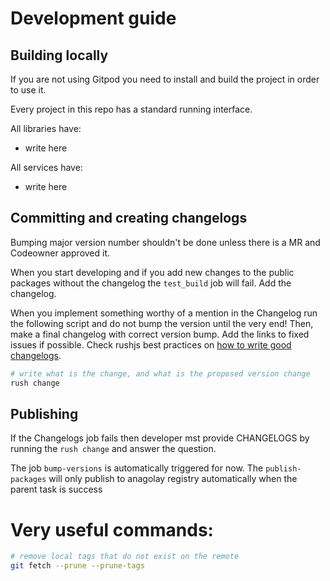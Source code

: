 # Development guide

## Building locally

If you are not using Gitpod you need to install and build the project in order to use it.

Every project in this repo has a standard running interface.

All libraries have:

- write here

All services have:

- write here

## Committing and creating changelogs

Bumping major version number shouldn't be done unless there is a MR and Codeowner approved it.

When you start developing and if you add new changes to the public packages without the changelog the `test_build` job will fail. Add the changelog.

When you implement something worthy of a mention in the Changelog run the following script and do not bump the version until the very end! Then, make a final changelog with correct version bump. Add the links to fixed issues if possible. Check rushjs best practices on [how to write good changelogs](https://rushjs.io/pages/best_practices/change_logs/).

```sh
# write what is the change, and what is the proposed version change
rush change
```

## Publishing

If the Changelogs job fails then developer mst provide CHANGELOGS by running the `rush change` and answer the question.

The job `bump-versions` is automatically triggered for now. The `publish-packages` will only publish to anagolay registry automatically when the parent task is success

# Very useful commands:

```sh
# remove local tags that do not exist on the remote
git fetch --prune --prune-tags
```
